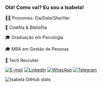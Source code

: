 ### Olá! Como vai? Eu sou a Isabela!

👩🏿 Pronomes: Ela/Dela/She/Her

💜 Cinéfila & Bibliófila

🎓 Graduação em Psicologia

🎓 MBA em Gestão de Pessoas

💼 Tech Recruiter

[![E-mail](https://img.shields.io/badge/Gmail-D14836?style=for-the-badge&logo=gmail&logoColor=white)](https://psicologia.pereiravieira@gmail.com)
[![LinkedIn](https://img.shields.io/badge/LinkedIn-0077B5?style=for-the-badge&logo=linkedin&logoColor=white)](https://linkedin.com/in/isabelapereiravieira)
[![WhasApp](https://img.shields.io/badge/WhatsApp-25D366?style=for-the-badge&logo=whatsapp&logoColor=white)](https://wa.me/5543999960780)
[![Telegram](https://img.shields.io/badge/Telegram-2CA5E0?style=for-the-badge&logo=telegram&logoColor=white)](https://t.me/isabelapsicologia)

![Isabela GitHub stats](https://github-readme-stats.vercel.app/api?username=isabelapsicologia&show_icons=true&theme=dracula)

<!--
**isabelapsicologia/isabelapsicologia** is a ✨ _special_ ✨ repository because its `README.md` (this file) appears on your GitHub profile.

Here are some ideas to get you started:

- 🔭 I’m currently working on ...
- 🌱 I’m currently learning ...
- 👯 I’m looking to collaborate on ...
- 🤔 I’m looking for help with ...
- 💬 Ask me about ...
- 📫 How to reach me: ...
- 😄 Pronouns: ...
- ⚡ Fun fact: ...
-->
